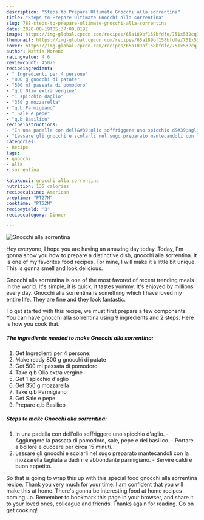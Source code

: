 ```yaml
---
description: "Steps to Prepare Ultimate Gnocchi alla sorrentina"
title: "Steps to Prepare Ultimate Gnocchi alla sorrentina"
slug: 788-steps-to-prepare-ultimate-gnocchi-alla-sorrentina
date: 2020-08-19T05:37:00.819Z
image: https://img-global.cpcdn.com/recipes/65a189bf158bfdfe/751x532cq70/gnocchi-alla-sorrentina-recipe-main-photo.jpg
thumbnail: https://img-global.cpcdn.com/recipes/65a189bf158bfdfe/751x532cq70/gnocchi-alla-sorrentina-recipe-main-photo.jpg
cover: https://img-global.cpcdn.com/recipes/65a189bf158bfdfe/751x532cq70/gnocchi-alla-sorrentina-recipe-main-photo.jpg
author: Mattie Moreno
ratingvalue: 4.6
reviewcount: 45076
recipeingredient:
- " Ingredienti per 4 persone"
- "800 g gnocchi di patate"
- "500 ml passata di pomodoro"
- "q.b Olio extra vergine"
- "1 spicchio daglio"
- "350 g mozzarella"
- "q.b Parmigiano"
- " Sale e pepe"
- "q.b Basilico"
recipeinstructions:
- "In una padella con dell&#39;olio soffriggere uno spicchio d&#39;aglio. Aggiungere la passata di pomodoro, sale, pepe e del basilico. Portare a bollore e cuocere per circa 15 minuti."
- "Lessare gli gnocchi e scolarli nel sugo preparato mantecandoli con la mozzarella tagliata a dadini e abbondante parmigiano. Servire caldi e buon appetito."
categories:
- Recipe
tags:
- gnocchi
- alla
- sorrentina

katakunci: gnocchi alla sorrentina 
nutrition: 135 calories
recipecuisine: American
preptime: "PT27M"
cooktime: "PT52M"
recipeyield: "3"
recipecategory: Dinner

---
```



![Gnocchi alla sorrentina](https://img-global.cpcdn.com/recipes/65a189bf158bfdfe/751x532cq70/gnocchi-alla-sorrentina-recipe-main-photo.jpg)

Hey everyone, I hope you are having an amazing day today. Today, I'm gonna show you how to prepare a distinctive dish, gnocchi alla sorrentina. It is one of my favorites food recipes. For mine, I will make it a little bit unique. This is gonna smell and look delicious.



Gnocchi alla sorrentina is one of the most favored of recent trending meals in the world. It's simple, it is quick, it tastes yummy. It's enjoyed by millions every day. Gnocchi alla sorrentina is something which I have loved my entire life. They are fine and they look fantastic.


To get started with this recipe, we must first prepare a few components. You can have gnocchi alla sorrentina using 9 ingredients and 2 steps. Here is how you cook that.

<!--inarticleads1-->

##### The ingredients needed to make Gnocchi alla sorrentina:

1. Get  Ingredienti per 4 persone:
1. Make ready 800 g gnocchi di patate
1. Get 500 ml passata di pomodoro
1. Take q.b Olio extra vergine
1. Get 1 spicchio d&#39;aglio
1. Get 350 g mozzarella
1. Take q.b Parmigiano
1. Get  Sale e pepe
1. Prepare q.b Basilico




<!--inarticleads2-->

##### Steps to make Gnocchi alla sorrentina:

1. In una padella con dell&#39;olio soffriggere uno spicchio d&#39;aglio. - Aggiungere la passata di pomodoro, sale, pepe e del basilico. - Portare a bollore e cuocere per circa 15 minuti.
1. Lessare gli gnocchi e scolarli nel sugo preparato mantecandoli con la mozzarella tagliata a dadini e abbondante parmigiano. - Servire caldi e buon appetito.




So that is going to wrap this up with this special food gnocchi alla sorrentina recipe. Thank you very much for your time. I am confident that you will make this at home. There's gonna be interesting food at home recipes coming up. Remember to bookmark this page in your browser, and share it to your loved ones, colleague and friends. Thanks again for reading. Go on get cooking!
